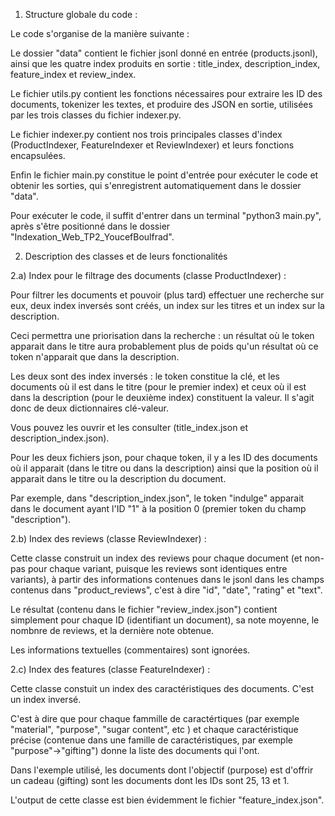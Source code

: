 1) Structure globale du code : 

Le code s'organise de la manière suivante : 

Le dossier "data" contient le fichier jsonl donné en entrée (products.jsonl), ainsi que les quatre index produits en sortie : title_index, description_index, feature_index et review_index.

Le fichier utils.py contient les fonctions nécessaires pour extraire les ID des documents, tokenizer les textes, et produire des JSON en sortie, utilisées par les trois classes du fichier indexer.py.

Le fichier indexer.py contient nos trois principales classes d'index (ProductIndexer, FeatureIndexer et ReviewIndexer) et leurs fonctions encapsulées. 

Enfin le fichier main.py constitue le point d'entrée pour exécuter le code et obtenir les sorties, qui s'enregistrent automatiquement dans le dossier "data".

Pour exécuter le code, il suffit d'entrer dans un terminal "python3 main.py", après s'être positionné dans le dossier "Indexation_Web_TP2_YoucefBoulfrad". 

2) Description des classes et de leurs fonctionalités 

2.a) Index pour le filtrage des documents (classe ProductIndexer) : 

Pour filtrer les documents et pouvoir (plus tard) effectuer une recherche sur eux, deux index inversés sont créés, un index sur les titres et un index sur la description. 

Ceci permettra une priorisation dans la recherche : un résultat où le token apparait dans le titre aura probablement plus de poids qu'un résultat où ce token n'apparait que dans la description.

Les deux sont des index inversés : le token constitue la clé, et les documents où il est dans le titre (pour le premier index) et ceux où il est dans la description (pour le deuxième index) constituent la valeur. Il s'agit donc de deux dictionnaires clé-valeur. 

Vous pouvez les ouvrir et les consulter (title_index.json et description_index.json).

Pour les deux fichiers json, pour chaque token, il y a les ID des documents où il apparait (dans le titre ou dans la description) ainsi que la position où il apparait dans le titre ou la description du document. 

Par exemple, dans "description_index.json", le token "indulge" apparait dans le document ayant l'ID "1" à la position 0 (premier token du champ "description").

2.b) Index des reviews (classe ReviewIndexer) : 

Cette classe construit un index des reviews pour chaque document (et non-pas pour chaque variant, puisque les reviews sont identiques entre variants), à partir des informations contenues dans le jsonl dans les champs contenus dans "product_reviews", c'est à dire "id", "date", "rating" et "text". 

Le résultat (contenu dans le fichier "review_index.json") contient simplement pour chaque ID (identifiant un document), sa note moyenne, le nombnre de reviews, et la dernière note obtenue. 

Les informations textuelles (commentaires) sont ignorées. 

2.c) Index des features (classe FeatureIndexer) : 

Cette classe constuit un index des caractéristiques des documents. C'est un index inversé. 

C'est à dire que pour chaque fammille de caractértiques (par exemple "material", "purpose", "sugar content", etc ) et chaque caractéristique précise (contenue dans une famille de caractéristiques, par exemple "purpose"->"gifting") donne la liste des documents qui l'ont. 

Dans l'exemple utilisé, les documents dont l'objectif (purpose) est d'offrir un cadeau (gifting) sont les documents dont les IDs sont 25, 13 et 1. 

L'output de cette classe est bien évidemment le fichier "feature_index.json". 
